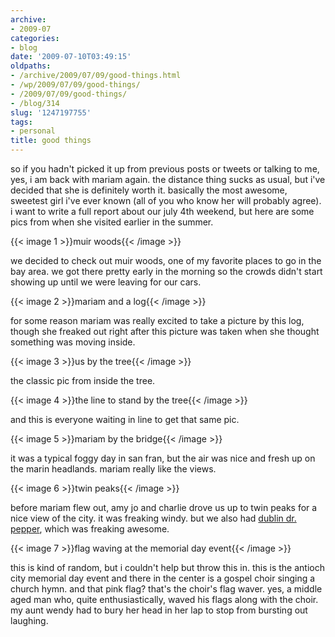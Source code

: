 ```yaml
---
archive:
- 2009-07
categories:
- blog
date: '2009-07-10T03:49:15'
oldpaths:
- /archive/2009/07/09/good-things.html
- /wp/2009/07/09/good-things/
- /2009/07/09/good-things/
- /blog/314
slug: '1247197755'
tags:
- personal
title: good things
---
```


so if you hadn't picked it up from previous posts or tweets or talking to
me, yes, i am back with mariam again. the distance thing sucks as usual,
but i've decided that she is definitely worth it. basically the most
awesome, sweetest girl i've ever known (all of you who know her will
probably agree). i want to write a full report about our july 4th weekend,
but here are some pics from when she visited earlier in the summer.

{{< image 1 >}}muir woods{{< /image >}}

we decided to check out muir woods, one of my favorite places to go in the
bay area. we got there pretty early in the morning so the crowds didn't
start showing up until we were leaving for our cars.

{{< image 2 >}}mariam and a log{{< /image >}}

for some reason mariam was really excited to take a picture by this log,
though she freaked out right after this picture was taken when she thought
something was moving inside.

{{< image 3 >}}us by the tree{{< /image >}}

the classic pic from inside the tree.

{{< image 4 >}}the line to stand by the tree{{< /image >}}

and this is everyone waiting in line to get that same pic.

{{< image 5 >}}mariam by the bridge{{< /image >}}

it was a typical foggy day in san fran, but the air was nice and fresh up
on the marin headlands. mariam really like the views.

{{< image 6 >}}twin peaks{{< /image >}}

before mariam flew out, amy jo and charlie drove us up to twin peaks for
a nice view of the city. it was freaking windy. but we also had [dublin
dr. pepper][7], which was freaking awesome.

{{< image 7 >}}flag waving at the memorial day event{{< /image >}}

this is kind of random, but i couldn't help but throw this in. this is the
antioch city memorial day event and there in the center is a gospel choir
singing a church hymn. and that pink flag? that's the choir's flag waver.
yes, a middle aged man who, quite enthusiastically, waved his flags along
with the choir. my aunt wendy had to bury her head in her lap to stop from
bursting out laughing.

[7]: http://www.dublindrpepper.com/

